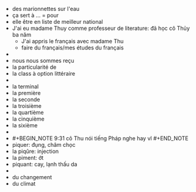 - des marionnettes sur l'eau
- ça sert à ... = pour
- elle être en liste de meilleur national
- J'ai eu madame Thuy comme professeur de literature: đã học cô Thủy ba năm
	- J'ai appris le français avec madame Thu
	- faire du français/mes études du français
-
- nous nous sommes reçu
- la particularité de
- la class à option littéraire
-
- la terminal
- la première
- la seconde
- la troisième
- la quartième
- la cinquième
- la sixième
-
- #+BEGIN_NOTE
  9:31 cô Thu nói tiếng Pháp nghe hay vl
  #+END_NOTE
- piquer: đụng, châm chọc
- la piqûre: injection
- la piment: ớt
- piquant: cay, lạnh thấu da
-
- du changement
- du climat